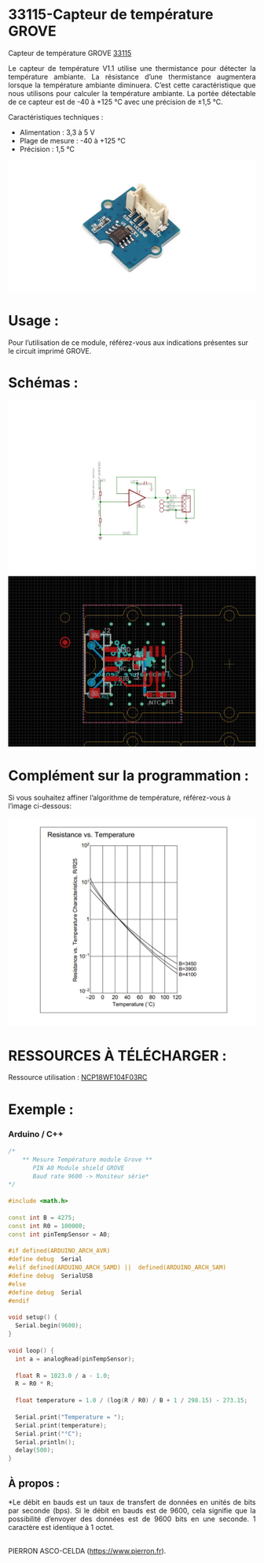 # 33115-Capteur de température GROVE

Capteur de température GROVE [33115](https://www.pierron.fr/interface-arduino-uno-5952.html)

<div style="text-align: justify">Le capteur de température V1.1 utilise une thermistance pour détecter la température ambiante. La résistance d’une thermistance augmentera lorsque la température ambiante diminuera. C’est cette caractéristique que nous utilisons pour calculer la température ambiante. La portée détectable de ce capteur est de -40 à +125 °C avec une précision de ±1,5 °C.</div>

Caractéristiques techniques :
- Alimentation : 3,3 à 5 V
- Plage de mesure : -40 à +125 °C
- Précision : 1,5 °C

![L-33115](/img/L-33115.jpg)

# Usage :
Pour l’utilisation de ce module, référez-vous aux indications présentes sur le circuit imprimé GROVE.

# Schémas :

![SCH-33115](/img/SCH-33115.jpg)
![BRD-33115](/img/BRD-33115.jpg)

# Complément sur la programmation :

Si vous souhaitez affiner l’algorithme de température, référez-vous à l’image ci-dessous:

![C-33115](/img/C-33115.jpg)

# RESSOURCES À TÉLÉCHARGER :

Ressource utilisation : [NCP18WF104F03RC](https://github.com/pierron-asco-celda/33169-Telemetre_ir_GROVE/blob/main/src/Datasheet_GP2Y0A21YK.pdf)

# Exemple :
### Arduino / C++
```cpp
/*
    ** Mesure Température module Grove **
       PIN A0 Module shield GROVE
       Baud rate 9600 -> Moniteur série*
*/

#include <math.h>

const int B = 4275;
const int R0 = 100000;
const int pinTempSensor = A0;

#if defined(ARDUINO_ARCH_AVR)
#define debug  Serial
#elif defined(ARDUINO_ARCH_SAMD) ||  defined(ARDUINO_ARCH_SAM)
#define debug  SerialUSB
#else
#define debug  Serial
#endif

void setup() {
  Serial.begin(9600);
}

void loop() {
  int a = analogRead(pinTempSensor);

  float R = 1023.0 / a - 1.0;
  R = R0 * R;

  float temperature = 1.0 / (log(R / R0) / B + 1 / 298.15) - 273.15;

  Serial.print("Temperature = ");
  Serial.print(temperature);
  Serial.print("°C");
  Serial.println();
  delay(500);
}
```
## À propos :
<div style="text-align: justify">*Le débit en bauds est un taux de transfert de données en unités de bits par seconde (bps). Si le débit en bauds est de 9600, cela signifie que la possibilité d’envoyer des données est de 9600 bits en une seconde. 1 caractère est identique à 1 octet.</div>
<br>

PIERRON ASCO-CELDA (https://www.pierron.fr).
